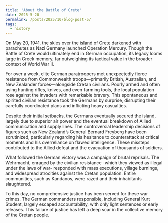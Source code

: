 ```yaml
---
title: 'About the Battle of Crete'
date: 2025-5-20
permalink: /posts/2025/10/blog-post-5/
tags:
  - history
---
```


On May 20, 1941, the skies over the island of Crete darkened with parachutes as Nazi Germany launched Operation Mercury. Though the Battle of Crete would ultimately end in German occupation, its legacy looms large in Greek memory, far outweighing its tactical value in the broader context of World War II.

For over a week, elite German paratroopers met unexpectedly fierce resistance from Commonwealth troops—primarily British, Australian, and New Zealander forces—alongside Cretan civilians. Poorly armed and often using hunting rifles, knives, and even farming tools, the local population rose against the invaders with remarkable bravery. This spontaneous and spirited civilian resistance took the Germans by surprise, disrupting their carefully coordinated plans and inflicting heavy casualties.

Despite their initial setbacks, the Germans eventually secured the island, largely due to superior air power and the eventual breakdown of Allied communication and supply lines. The controversial leadership decisions of figures such as New Zealand’s General Bernard Freyberg have been scrutinized, particularly regarding his hesitance to counterattack at critical moments and his overreliance on flawed intelligence. These missteps contributed to the Allied defeat and the evacuation of thousands of soldiers.

What followed the German victory was a campaign of brutal reprisals. The Wehrmacht, enraged by the civilian resistance -which they viewed as illegal under the laws of war- responded with mass executions, village burnings, and widespread atrocities against the Cretan population. Entire communities, such as Kandanos, were razed and their inhabitants slaughtered.

To this day, no comprehensive justice has been served for these war crimes. The German commanders responsible, including General Kurt Student, largely escaped accountability, with only light sentences or early releases. This failure of justice has left a deep scar in the collective memory of the Cretan people.